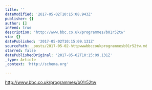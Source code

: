 ```yaml
---
title: ''
dateModified: '2017-05-02T10:15:08.943Z'
publisher: {}
author: []
inFeed: true
description: 'http://www.bbc.co.uk/programmes/b01r52tw'
via: {}
datePublished: '2017-05-02T10:15:09.131Z'
sourcePath: _posts/2017-05-02-httpwwwbbccoukprogrammesb01r52tw.md
starred: false
datePublishedOriginal: '2017-05-02T10:15:09.131Z'
_type: Article
_context: 'http://schema.org'

---
```

http://www.bbc.co.uk/programmes/b01r52tw
